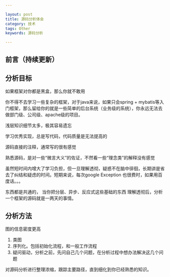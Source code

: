 ```yaml
---

layout: post
title: 源码分析体会
category: 技术
tags: Other
keywords: 源码分析

---
```


## 前言（持续更新）


## 分析目标

如果框架对你都是黑盒，那么你就不敢用

你不得不去学习一些复杂的框架，对于java来说，如果只会spring + mybatis等入门框架，那么留给你的就是一些简单的后台系统（业务级的系统），你永远无法去做部门级、公司级、apache级的项目。

浅层知识细节太多，极其容易遗忘

学习优秀实现，总是写代码，代码质量是无法提高的

源码直接的注释，通常写的很有感觉

熟悉源码，是对一些“微言大义”的佐证，不然看一些“理念类”的解释没有感觉

虽然短时间内增大了学习负担，但一旦理解透彻，疑惑不在脑中徘徊，长期讲是省去了纠结和疑虑的时间。短期来说，每次google Exception 也很费时，如果用百度话。。。

东西都是共通的， 当你把分层、异步、反应式这些基础的东西 理解透彻后，分析一个框架的源码就是一两天的事情。

## 分析方法

图的信息密度更高

1. 类图
2. 序列化。包括初始化流程，和一般工作流程
3. 疑问驱动，分析之前，先问自己几个问题，在分析过程中想办法解决这几个问题

对源码分析进行整理浓缩，跟踪主要路径，直到细化到你已经熟悉的知识。